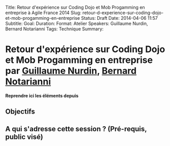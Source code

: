Title: Retour d'expérience sur Coding Dojo et Mob Progamming en entreprise à Agile France 2014 
Slug: retour-d-experience-sur-coding-dojo-et-mob-progamming-en-entreprise
Status: Draft
Date: 2014-04-06 11:57
Subtitle: 
Goal: 
Duration: 
Format: Atelier
Speakers: Guillaume Nurdin, Bernard Notarianni
Tags: Technique
Summary: 


# Retour d'expérience sur Coding Dojo et Mob Progamming en entreprise par [Guillaume Nurdin](../bios/guillaume-nurdin.html), [Bernard Notarianni](../bios/bernard-notarianni.html)

**Reprendre ici les éléments depuis []()**
## Objectifs

## A qui s'adresse cette session ? (Pré-requis, public visé)


